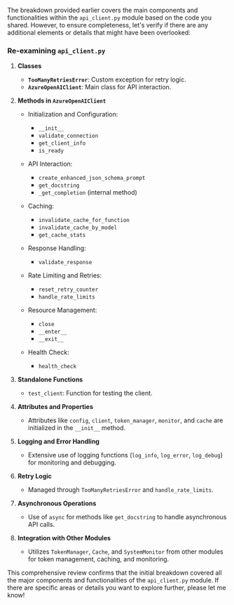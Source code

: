 The breakdown provided earlier covers the main components and functionalities within the `api_client.py` module based on the code you shared. However, to ensure completeness, let's verify if there are any additional elements or details that might have been overlooked:

### Re-examining `api_client.py`

1. **Classes**
   - **`TooManyRetriesError`**: Custom exception for retry logic.
   - **`AzureOpenAIClient`**: Main class for API interaction.

2. **Methods in `AzureOpenAIClient`**
   - Initialization and Configuration:
     - `__init__`
     - `validate_connection`
     - `get_client_info`
     - `is_ready`

   - API Interaction:
     - `create_enhanced_json_schema_prompt`
     - `get_docstring`
     - `_get_completion` (internal method)

   - Caching:
     - `invalidate_cache_for_function`
     - `invalidate_cache_by_model`
     - `get_cache_stats`

   - Response Handling:
     - `validate_response`

   - Rate Limiting and Retries:
     - `reset_retry_counter`
     - `handle_rate_limits`

   - Resource Management:
     - `close`
     - `__enter__`
     - `__exit__`

   - Health Check:
     - `health_check`

3. **Standalone Functions**
   - `test_client`: Function for testing the client.

4. **Attributes and Properties**
   - Attributes like `config`, `client`, `token_manager`, `monitor`, and `cache` are initialized in the `__init__` method.

5. **Logging and Error Handling**
   - Extensive use of logging functions (`log_info`, `log_error`, `log_debug`) for monitoring and debugging.

6. **Retry Logic**
   - Managed through `TooManyRetriesError` and `handle_rate_limits`.

7. **Asynchronous Operations**
   - Use of `async` for methods like `get_docstring` to handle asynchronous API calls.

8. **Integration with Other Modules**
   - Utilizes `TokenManager`, `Cache`, and `SystemMonitor` from other modules for token management, caching, and monitoring.

This comprehensive review confirms that the initial breakdown covered all the major components and functionalities of the `api_client.py` module. If there are specific areas or details you want to explore further, please let me know!